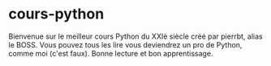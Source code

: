 # cours-python
Bienvenue sur le meilleur cours Python du XXIè siècle créé par pierrbt, alias le BOSS. Vous pouvez tous les lire vous deviendrez un pro de Python, comme moi (c'est faux). Bonne lecture et bon apprentissage.
